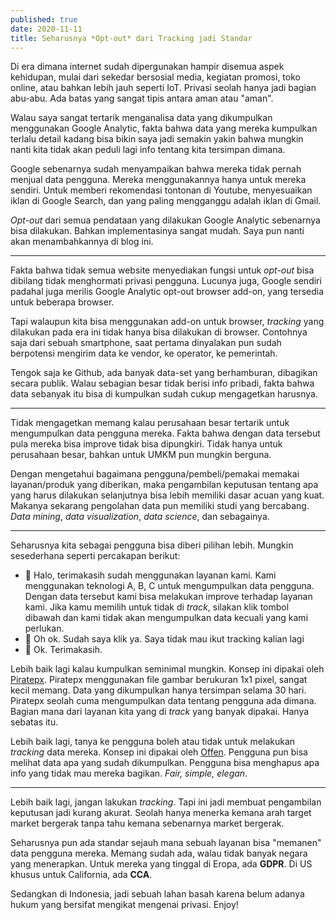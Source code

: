 ```yaml
---
published: true
date: 2020-11-11
title: Seharusnya *Opt-out* dari Tracking jadi Standar
---
```

Di era dimana internet sudah dipergunakan hampir disemua aspek kehidupan, mulai dari sekedar bersosial media, kegiatan promosi, toko online, atau bahkan lebih jauh seperti IoT. Privasi seolah hanya jadi bagian abu-abu. Ada batas yang sangat tipis antara aman atau "aman".

Walau saya sangat tertarik menganalisa data yang dikumpulkan menggunakan Google Analytic, fakta bahwa data yang mereka kumpulkan terlalu detail kadang bisa bikin saya jadi semakin yakin bahwa mungkin nanti kita tidak akan peduli lagi info tentang kita tersimpan dimana.

Google sebenarnya sudah menyampaikan bahwa mereka tidak pernah menjual data pengguna. Mereka menggunakannya hanya untuk mereka sendiri. Untuk memberi rekomendasi tontonan di Youtube, menyesuaikan iklan di Google Search, dan yang paling mengganggu adalah iklan di Gmail.

_Opt-out_ dari semua pendataan yang dilakukan Google Analytic sebenarnya bisa dilakukan. Bahkan implementasinya sangat mudah. Saya pun nanti akan menambahkannya di blog ini.

* * *

Fakta bahwa tidak semua website menyediakan fungsi untuk _opt-out_ bisa dibilang tidak menghormati privasi pengguna. Lucunya juga, Google sendiri padahal juga merilis Google Analytic opt-out browser add-on, yang tersedia untuk beberapa browser.

Tapi walaupun kita bisa menggunakan add-on untuk browser, _tracking_ yang dilakukan pada era ini tidak hanya bisa dilakukan di browser. Contohnya saja dari sebuah smartphone, saat pertama dinyalakan pun sudah berpotensi mengirim data ke vendor, ke operator, ke pemerintah.

Tengok saja ke Github, ada banyak data-set yang berhamburan, dibagikan secara publik. Walau sebagian besar tidak berisi info pribadi, fakta bahwa data sebanyak itu bisa di kumpulkan sudah cukup mengagetkan harusnya.

* * *

Tidak mengagetkan memang kalau perusahaan besar tertarik untuk mengumpulkan data pengguna mereka. Fakta bahwa dengan data tersebut pula mereka bisa improve tidak bisa dipungkiri. Tidak hanya untuk perusahaan besar, bahkan untuk UMKM pun mungkin berguna.

Dengan mengetahui bagaimana pengguna/pembeli/pemakai memakai layanan/produk yang diberikan, maka pengambilan keputusan tentang apa yang harus dilakukan selanjutnya bisa lebih memiliki dasar acuan yang kuat. Makanya sekarang pengolahan data pun memiliki studi yang bercabang. _Data mining_, _data visualization_, _data science_, dan sebagainya.

* * *

Seharusnya kita sebagai pengguna bisa diberi pilihan lebih. Mungkin sesederhana seperti percakapan berikut:

*   :man: Halo, terimakasih sudah menggunakan layanan kami. Kami menggunakan teknologi A, B, C untuk mengumpulkan data pengguna. Dengan data tersebut kami bisa melakukan improve terhadap layanan kami. Jika kamu memilih untuk tidak di _track_, silakan klik tombol dibawah dan kami tidak akan mengumpulkan data kecuali yang kami perlukan.
*   :goat: Oh ok. Sudah saya klik ya. Saya tidak mau ikut tracking kalian lagi
*   :man: Ok. Terimakasih.

Lebih baik lagi kalau kumpulkan seminimal mungkin. Konsep ini dipakai oleh [Piratepx](https://www.piratepx.com/). Piratepx menggunakan file gambar berukuran 1x1 pixel, sangat kecil memang. Data yang dikumpulkan hanya tersimpan selama 30 hari. Piratepx seolah cuma mengumpulkan data tentang pengguna ada dimana. Bagian mana dari layanan kita yang di _track_ yang banyak dipakai. Hanya sebatas itu.

Lebih baik lagi, tanya ke pengguna boleh atau tidak untuk melakukan _tracking_ data mereka. Konsep ini dipakai oleh [Offen](https://www.offen.dev/). Pengguna pun bisa melihat data apa yang sudah dikumpulkan. Pengguna bisa menghapus apa info yang tidak mau mereka bagikan. _Fair, simple, elegan_.

* * *

Lebih baik lagi, jangan lakukan _tracking_. Tapi ini jadi membuat pengambilan keputusan jadi kurang akurat. Seolah hanya menerka kemana arah target market bergerak tanpa tahu kemana sebenarnya market bergerak.

Seharusnya pun ada standar sejauh mana sebuah layanan bisa "memanen" data pengguna mereka. Memang sudah ada, walau tidak banyak negara yang menerapkan. Untuk mereka yang tinggal di Eropa, ada **GDPR**. Di US khusus untuk California, ada **CCA**.

Sedangkan di Indonesia, jadi sebuah lahan basah karena belum adanya hukum yang bersifat mengikat mengenai privasi. Enjoy!